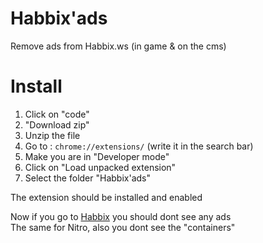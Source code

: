 # Habbix'ads

Remove ads from Habbix.ws (in game & on the cms)

# Install

1. Click on "code"
2. "Download zip"
3. Unzip the file
4. Go to : `chrome://extensions/` (write it in the search bar)
5. Make you are in "Developer mode"
6. Click on "Load unpacked extension"
7. Select the folder "Habbix'ads"

The extension should be installed and enabled

Now if you go to [Habbix](https://habbix.ws) you should dont see any ads\
The same for Nitro, also you dont see the "containers"